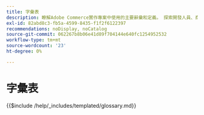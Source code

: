```yaml
---
title: 字彙表
description: 瞭解Adobe Commerce實作專案中使用的主要辭彙和定義。 探索開發人員、商家和技術團隊必備的辭彙。
exl-id: 82abd8c3-fb5a-4599-8435-f1f2f6122397
recommendations: noDisplay, noCatalog
source-git-commit: 062267b8b06e41d89f704144e640fc1254952532
workflow-type: tm+mt
source-wordcount: '23'
ht-degree: 0%

---
```



# 字彙表

{{$include /help/_includes/templated/glossary.md}}

<!-- Last updated from includes: 2025-09-12 10:58:44 -->
